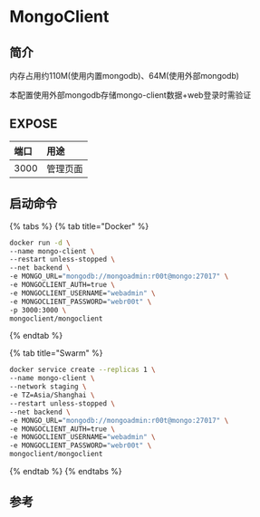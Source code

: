 # MongoClient

## 简介

内存占用约110M\(使用内置mongodb\)、64M\(使用外部mongodb\)

本配置使用外部mongodb存储mongo-client数据+web登录时需验证

## EXPOSE

| 端口 | 用途 |
| :--- | :--- |
| 3000 | 管理页面 |



## 启动命令

{% tabs %}
{% tab title="Docker" %}
```bash
docker run -d \
--name mongo-client \
--restart unless-stopped \
--net backend \
-e MONGO_URL="mongodb://mongoadmin:r00t@mongo:27017" \
-e MONGOCLIENT_AUTH=true \
-e MONGOCLIENT_USERNAME="webadmin" \
-e MONGOCLIENT_PASSWORD="webr00t" \
-p 3000:3000 \
mongoclient/mongoclient
```
{% endtab %}

{% tab title="Swarm" %}
```bash
docker service create --replicas 1 \
--name mongo-client \
--network staging \
-e TZ=Asia/Shanghai \
--restart unless-stopped \
--net backend \
-e MONGO_URL="mongodb://mongoadmin:r00t@mongo:27017" \
-e MONGOCLIENT_AUTH=true \
-e MONGOCLIENT_USERNAME="webadmin" \
-e MONGOCLIENT_PASSWORD="webr00t" \
mongoclient/mongoclient
```
{% endtab %}
{% endtabs %}



##  参考

